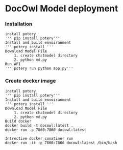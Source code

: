 # DocOwl Model deployment


### Installation
    install potery
    ''' pip install potery'''
    Install and build envoiranment
    ''' potery install '''
    Download Model File
        1. create chatmodel directory
        2. python md.py
    Run API
    ''' potery run python app.py'''


### Create docker image  
    install potery
    ''' pip install potery'''
    Install and build envoiranment
    ''' potery install '''
    Download Model File
        1. create chatmodel directory
        2. python md.py
    Build docker
    docker build -t docowl:latest .
    docker run -p 7860:7860 docowl:latest

    Intrective docker conatiner run
    docker run -it -p 7860:7860 docowl:latest /bin/bash
